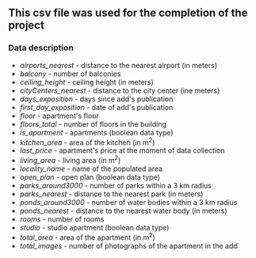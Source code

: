 ## This csv file was used for the completion of the project

### Data description

* *airports_nearest* - distance to the nearest airport (in meters)
* *balcony* - number of balconies
* *ceiling_height* - ceiling height (in meters)
* *cityCenters_nearest* - distance to the city center (ine meters)
* *days_exposition* - days since add's publication
* *first_day_exposition* - date of add's publication
* *floor* - apartment's floor
* *floors_total* - number of floors in the building
* *is_apartment* - apartments (boolean data type)
* *kitchen_area* - area of the kitchen (in m<sup>2</sup>)
* *last_price* - apartment's price at the moment of data collection
* *living_area* - living area (in m<sup>2</sup>)
* *locality_name* - name of the populated area
* *open_plan* - open plan (boolean data type)
* *parks_around3000* - number of parks within a 3 km radius
* *parks_nearest* - distance to the nearest park (in meters)
* *ponds_around3000* - number of water bodies within a 3 km radius
* *ponds_nearest* - distance to the nearest water body (in meters)
* *rooms* - number of rooms
* *studio* - studio apartment (boolean data type)
* *total_area* - area of the apartment (in m<sup>2</sup>)
* *total_images* - number of photographs of the apartment in the add
